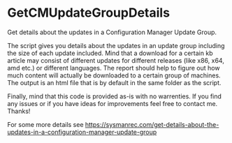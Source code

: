 # GetCMUpdateGroupDetails
Get details about the updates in a Configuration Manager Update Group.

The script gives you details about the updates in an update group including the size of each update included. Mind that a download for a certain kb article may consist of different updates for different releases (like x86, x64, amd etc.) or different languages. The report should help to figure out how much content will actually be downloaded to a certain group of machines.
The output is an html file that is by default in the same folder as the script.

Finally, mind that this code is provided as-is with no warrenties. If you find any issues or if you have ideas for improvements feel free to contact me. Thanks!

For some more details see https://sysmanrec.com/get-details-about-the-updates-in-a-configuration-manager-update-group
